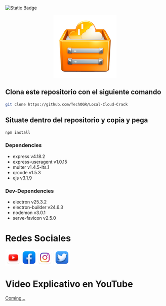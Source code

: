 <p align="center">

![Static Badge](https://img.shields.io/badge/follow-me-red)

</p>

<p align="center">
    <img src="/src/static/img/Icon.png" width="200px" height="200px">
</p>

## Clona este repositorio con el siguiente comando
```bash
git clone https://github.com/TechOGR/Local-Cloud-Crack
```
## Situate dentro del repositorio y copia y pega
```bash
npm install
```
### Dependencies
* express v4.18.2
* express-useragent v1.0.15
* multer v1.4.5-lts.1
* qrcode v1.5.3
* ejs v3.1.9
### Dev-Dependencies
* electron v25.3.2
* electron-builder v24.6.3
* nodemon v3.0.1
* serve-favicon v2.5.0
# Redes Sociales
<a href="https://www.youtube.com/@OnelCrack"><img src="/src/static/img/socials/YouTube.png" width="50px" height="50px"></img></a><a href="https://www.facebook.com/profile.php?id=100092376152191"><img src="/src/static/img/socials/Facebook.png" width="50px" height="50px"></img></a><a href=""><img src="/src/static/img/socials/Instagram.png" width="50px" height="50px"></a>
<a href="https://twitter.com/Onel_Crack?t=NFwmb3M7Gb8dr-B9oUubaw&s=09"><img src="/src/static/img/socials/twitter.png" width="50px" height="50px"></a>

# Video Explicativo en YouTube
[Coming...]()